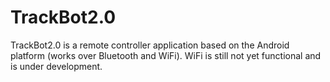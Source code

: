 # TrackBot2.0
TrackBot2.0 is a remote controller application based on the Android platform (works over Bluetooth and WiFi).
WiFi is still not yet functional and is under development.
